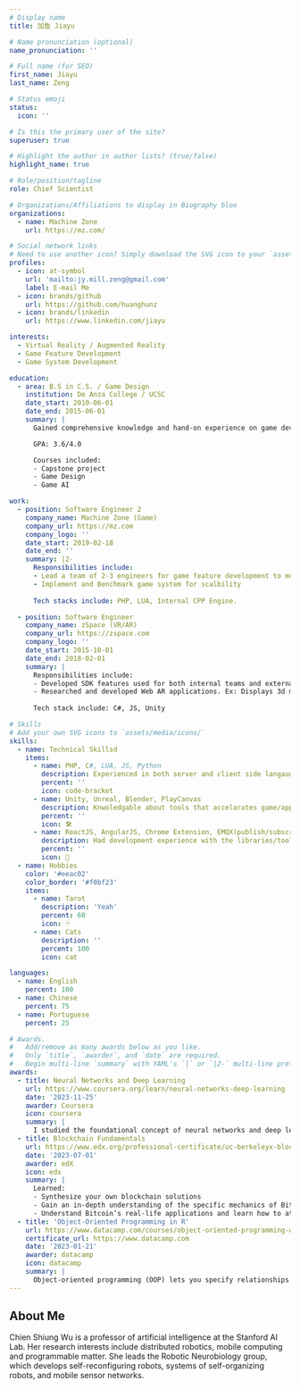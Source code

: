 ```yaml
---
# Display name
title: 加鱼 Jiayu

# Name pronunciation (optional)
name_pronunciation: ''

# Full name (for SEO)
first_name: Jiayu
last_name: Zeng

# Status emoji
status:
  icon: ''

# Is this the primary user of the site?
superuser: true

# Highlight the author in author lists? (true/false)
highlight_name: true

# Role/position/tagline
role: Chief Scientist

# Organizations/Affiliations to display in Biography blox
organizations:
  - name: Machine Zone
    url: https://mz.com/

# Social network links
# Need to use another icon? Simply download the SVG icon to your `assets/media/icons/` folder.
profiles:
  - icon: at-symbol
    url: 'mailto:jy.mill.zeng@gmail.com'
    label: E-mail Me
  - icon: brands/github
    url: https://github.com/huanghunz
  - icon: brands/linkedin
    url: https://www.linkedin.com/jiayu

interests:
  - Virtual Reality / Augmented Reality
  - Game Feature Development
  - Game System Development

education:
  - area: B.S in C.S. / Game Design
    institution: De Anza College / UCSC
    date_start: 2010-06-01
    date_end: 2015-06-01
    summary: |
      Gained comprehensive knowledge and hand-on experience on game development: design, programming, 2d/3d animation, audio, and publish. Explored game tools including Unity, Unreal, Game Maker, varied Javascript libraries/game engines. 

      GPA: 3.6/4.0

      Courses included:
      - Capstone project
      - Game Design
      - Game AI

work:
  - position: Software Engineer 2
    company_name: Machine Zone (Game)
    company_url: https://mz.com
    company_logo: ''
    date_start: 2019-02-18
    date_end: ''
    summary: |2-
      Responsibilities include:
      - Lead a team of 2-3 engineers for game feature development to meet revenue needs
      - Implement and Benchmark game system for scalbility
      
      Tech stacks include: PHP, LUA, Internal CPP Engine. 

  - position: Software Engineer
    company_name: zSpace (VR/AR)
    company_url: https://zspace.com
    company_logo: ''
    date_start: 2015-10-01
    date_end: 2018-02-01
    summary: |
      Responsibilities include:
      - Developed SDK features used for both internal teams and external developers for 3d applications.
      - Researched and developed Web AR applications. Ex: Displays 3d models when browsering Amazon Page. 
      
      Tech stack include: C#, JS, Unity

# Skills
# Add your own SVG icons to `assets/media/icons/`
skills:
  - name: Technical Skillsd
    items:
      - name: PHP, C#, LUA, JS, Python
        description: Experienced in both server and client side langaugaes
        percent: ''
        icon: code-bracket
      - name: Unity, Unreal, Blender, PlayCanvas
        description: Knwoledgable about tools that accelarates game/app development
        percent: ''
        icon: 🛠️
      - name: ReactJS, AngularJS, Chrome Extension, EMQX(publish/subscription system)
        description: Had development experience with the libraries/tools/systems
        percent: ''
        icon: 🔧
  - name: Hobbies
    color: '#eeac02'
    color_border: '#f0bf23'
    items:
      - name: Tarot
        description: 'Yeah'
        percent: 60
        icon: 🃏
      - name: Cats
        description: ''
        percent: 100
        icon: cat

languages:
  - name: English
    percent: 100
  - name: Chinese
    percent: 75
  - name: Portuguese
    percent: 25

# Awards.
#   Add/remove as many awards below as you like.
#   Only `title`, `awarder`, and `date` are required.
#   Begin multi-line `summary` with YAML's `|` or `|2-` multi-line prefix and indent 2 spaces below.
awards:
  - title: Neural Networks and Deep Learning
    url: https://www.coursera.org/learn/neural-networks-deep-learning
    date: '2023-11-25'
    awarder: Coursera
    icon: coursera
    summary: |
      I studied the foundational concept of neural networks and deep learning. By the end, I was familiar with the significant technological trends driving the rise of deep learning; build, train, and apply fully connected deep neural networks; implement efficient (vectorized) neural networks; identify key parameters in a neural network’s architecture; and apply deep learning to your own applications.
  - title: Blockchain Fundamentals
    url: https://www.edx.org/professional-certificate/uc-berkeleyx-blockchain-fundamentals
    date: '2023-07-01'
    awarder: edX
    icon: edx
    summary: |
      Learned:
      - Synthesize your own blockchain solutions
      - Gain an in-depth understanding of the specific mechanics of Bitcoin
      - Understand Bitcoin’s real-life applications and learn how to attack and destroy Bitcoin, Ethereum, smart contracts and Dapps, and alternatives to Bitcoin’s Proof-of-Work consensus algorithm
  - title: 'Object-Oriented Programming in R'
    url: https://www.datacamp.com/courses/object-oriented-programming-with-s3-and-r6-in-r
    certificate_url: https://www.datacamp.com
    date: '2023-01-21'
    awarder: datacamp
    icon: datacamp
    summary: |
      Object-oriented programming (OOP) lets you specify relationships between functions and the objects that they can act on, helping you manage complexity in your code. This is an intermediate level course, providing an introduction to OOP, using the S3 and R6 systems. S3 is a great day-to-day R programming tool that simplifies some of the functions that you write. R6 is especially useful for industry-specific analyses, working with web APIs, and building GUIs.
---
```


## About Me

Chien Shiung Wu is a professor of artificial intelligence at the Stanford AI Lab. Her research interests include distributed robotics, mobile computing and programmable matter. She leads the Robotic Neurobiology group, which develops self-reconfiguring robots, systems of self-organizing robots, and mobile sensor networks.
